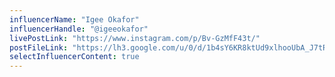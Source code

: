 ```yaml
---
influencerName: "Igee Okafor"
influencerHandle: "@igeeokafor"
livePostLink: "https://www.instagram.com/p/Bv-GzMfF43t/"
postFileLink: "https://lh3.google.com/u/0/d/1b4sY6KR8ktUd9xlhooUbA_J7tREKtitv"
selectInfluencerContent: true
---
```

